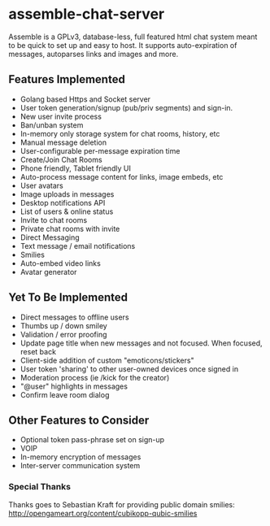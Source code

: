 # assemble-chat-server
Assemble is a GPLv3, database-less, full featured html chat system meant to be quick to set up and easy to host. It supports auto-expiration of messages, autoparses links and images and more.

## Features Implemented
* Golang based Https and Socket server
* User token generation/signup (pub/priv segments) and sign-in.
* New user invite process
* Ban/unban system
* In-memory only storage system for chat rooms, history, etc
* Manual message deletion
* User-configurable per-message expiration time
* Create/Join Chat Rooms
* Phone friendly, Tablet friendly UI
* Auto-process message content for links, image embeds, etc
* User avatars
* Image uploads in messages
* Desktop notifications API
* List of users & online status
* Invite to chat rooms
* Private chat rooms with invite
* Direct Messaging
* Text message / email notifications
* Smilies
* Auto-embed video links
* Avatar generator

## Yet To Be Implemented
* Direct messages to offline users
* Thumbs up / down smiley
* Validation / error proofing
* Update page title when new messages and not focused. When focused, reset back
* Client-side addition of custom "emoticons/stickers"
* User token 'sharing' to other user-owned devices once signed in
* Moderation process (ie /kick for the creator)
* "@user" highlights in messages
* Confirm leave room dialog

## Other Features to Consider
* Optional token pass-phrase set on sign-up
* VOIP
* In-memory encryption of messages
* Inter-server communication system

### Special Thanks
Thanks goes to Sebastian Kraft for providing public domain smilies: http://opengameart.org/content/cubikopp-qubic-smilies
